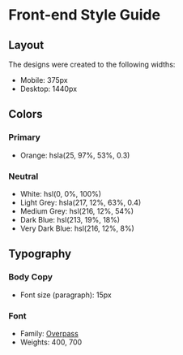 # Front-end Style Guide

## Layout

The designs were created to the following widths:

- Mobile: 375px
- Desktop: 1440px

## Colors

### Primary

- Orange: hsla(25, 97%, 53%, 0.3)

### Neutral

- White: hsl(0, 0%, 100%)
- Light Grey: hsla(217, 12%, 63%, 0.4)
- Medium Grey: hsl(216, 12%, 54%)
- Dark Blue: hsl(213, 19%, 18%)
- Very Dark Blue: hsl(216, 12%, 8%)

## Typography

### Body Copy

- Font size (paragraph): 15px

### Font

- Family: [Overpass](https://fonts.google.com/specimen/Overpass)
- Weights: 400, 700
